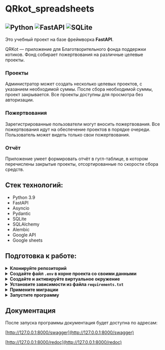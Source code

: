 # QRkot_spreadsheets

![Python](https://img.shields.io/badge/python-3670A0?logo=python&logoColor=ffdd54)
![FastAPI](https://img.shields.io/badge/FastAPI-005571?logo=fastapi)
![SQLite](https://img.shields.io/badge/sqlite-%2307405e.svg?logo=sqlite&logoColor=white)
---

Это учебный проект на базе фреймворка **FastAPI**. 

QRKot — приложение для Благотворительного фонда поддержки котиков.
Фонд собирает пожертвования на различные целевые проекты.

### Проекты
Администратор может создать несколько целевых проектов, с указанием 
необходимой суммы. После сбора необходимой суммы, проект закрывается. Все 
проекты доступны для просмотра без авторизации.
### Пожертвования
Зарегистрированные пользователи могут вносить пожертвования. Все пожертвования 
идут на обеспечение проектов в порядке очереди. Пользователь может видеть 
только свои пожертвования.
### Отчёт
Приложение умеет формировать отчёт в гугл-таблице, в котором перечислены 
закрытые проекты, отсортированные по скорости сбора средств.

## Стек технологий:
- Python 3.9
- FastAPI
- Asyncio
- Pydantic
- SQLite
- SQLAlchemy
- Alembic
- Google API
- Google sheets


## Подготовка к работе:

<details>
    <summary><b>Клонируйте репозиторий</b></summary>

```shell
git clone git@github.com:smoke-m/QRkot_spreadsheets.git

cd qrkot_spreadsheets
```
</details>

<details>
    <summary><b>Создайте файл <code>.env</code> в корне проекта 
со своими данными</b></summary>

```dotenv
APP_TITLE=Благотворительный фонд поддержки котиков QRKot
APP_DESCRIPTION=Фонд собирает пожертвования на различные целевые проекты: на медицинское обслуживание нуждающихся хвостатых, на обустройство кошачьей колонии в подвале, на корм оставшимся без попечения кошкам — на любые цели, связанные с поддержкой кошачьей популяции.
DATABASE_URL=sqlite+aiosqlite:///./fastapi.db
SECRET=например
FIRST_SUPERUSER_EMAIL=superuser@example.com
FIRST_SUPERUSER_PASSWORD=1234
EMAIL=
CREDENTIALS_FILE=
SPREADSHEETS=https://www.googleapis.com/auth/spreadsheets
DRIVE=https://www.googleapis.com/auth/drive
# Доступ к сервисному аккаунту Google Cloud Platform
TYPE=
PROJECT_ID=
PRIVATE_KEY_ID=
PRIVATE_KEY=
CLIENT_ID=
AUTH_URI=
TOKEN_URI=
AUTH_PROVIDER_X509_CERT_URL=
CLIENT_X509_CERT_URL=
```
> Данные для доступа к сервисному аккаунту Google Cloud Platform возьмите из
> `*.json` файла, полученного после создания аккаунта.
</details>

<details>
    <summary><b>Создайте и активируйте виртуальное окружение</b></summary>

```shell
# Linux/MacOS
python3 -m venv venv
source venv/bin/activate
python3 -m pip install --upgrade pip

# Windows
python -m venv venv
source venv/scripts/activate
python -m pip install --upgrade pip
```
> В проекте используется **Python** версии **3.9**
</details>

<details>
    <summary>
        <b>Установите зависимости из файла <code>requirements.txt</code></b>
    </summary>

```shell
pip install -r requirements.txt
```
</details>

<details>
    <summary><b>Примените миграции</b></summary>

```shell
alembic upgrade head
```
</details>

<details>
    <summary><b>Запустите программу</b></summary>

```shell
uvicorn app.main:app --reload
```
> По-умолчанию приложение запускается на 8000 порту, но вы можете изменить 
> порт: `--port 8001`
</details>


## Документация
После запуска программы документация будет доступна по адресам:

[http://127.0.0.1:8000/swagger](http://127.0.0.1:8000/swagger)

[http://127.0.0.1:8000/redoc](http://127.0.0.1:8000/redoc)
